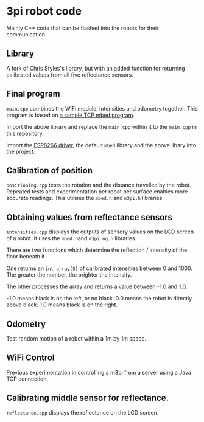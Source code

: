 # 3pi robot code

Mainly C++ code that can be flashed into the robots for their communication.

## Library

A fork of Chris Styles's library, but with an added function for returning calibrated values from all five reflectance sensors.

## Final program

`main.cpp` combines the WiFi module, intensities and odometry together. This program is based on [a sample TCP mbed program](https://developer.mbed.org/teams/ST/code/mbed-os-tcp-server-example/).

Import the above library and replace the `main.cpp` within it to the `main.cpp` in this repository.

Import the [ESP8266 driver](https://developer.mbed.org/teams/ESP8266/code/esp8266-driver/), the default `mbed` library and the above libary into the project.


## Calibration of position

`positioning.cpp` tests the rotation and the distance travelled by the robot. Repeated tests and experimentation per robot per surface enables more accurate readings. This utilises the `mbed.h` and `m3pi.h` libraries.

## Obtaining values from reflectance sensors

`intensities.cpp` displays the outputs of sensory values on the LCD screen of a robot. It uses the `mbed.h`and `m3pi_ng.h` libraries.

There are two functions which determine the reflection / intensity of the floor beneath it.

One returns an `int array[5]` of calibrated intensities between 0 and 1000. The greater the number, the brighter the intensity.

The other processes the array and returns a value between -1.0 and 1.0.

-1.0 means black is on the left, or no black.
0.0 means the robot is directly above black.
1.0 means black is on the right.

## Odometry

Test random motion of a robot within a 1m by 1m space.

## WiFi Control

Previous experimentation in controlling a m3pi from a server using a Java TCP connection.

## Calibrating middle sensor for reflectance.

`reflectance.cpp` displays the reflectance on the LCD screen.
